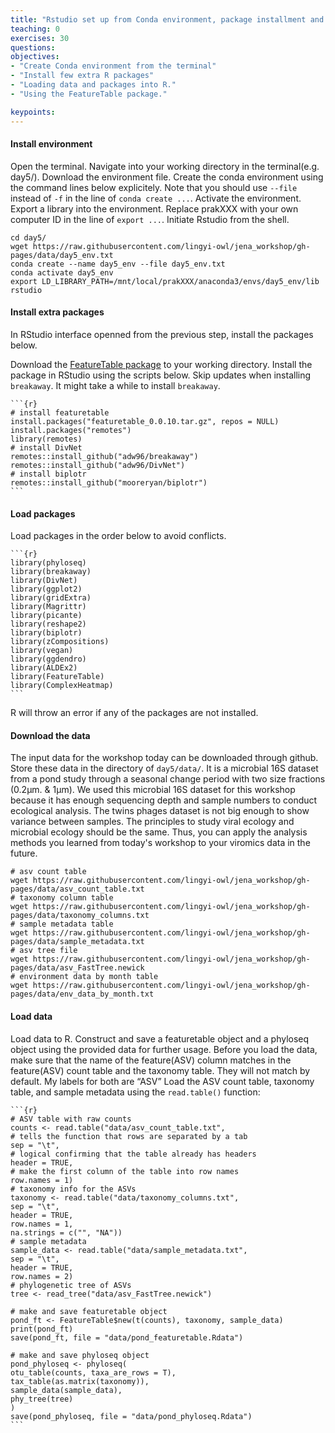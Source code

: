 ```yaml
---
title: "Rstudio set up from Conda environment, package installment and data download"
teaching: 0
exercises: 30
questions:
objectives:
- "Create Conda environment from the terminal"
- "Install few extra R packages"
- "Loading data and packages into R."
- "Using the FeatureTable package."

keypoints:
---
```


#### Install environment 

Open the terminal.
Navigate into your working directory in the terminal(e.g. day5/). 
Download the environment file.
Create the conda environment using the command lines below explicitely. Note that you should use `--file` instead of `-f` in the line of `conda create ...`.
Activate the environment.
Export a library into the environment. Replace prakXXX with your own computer ID in the line of `export ...`.
Initiate Rstudio from the shell.
~~~
cd day5/
wget https://raw.githubusercontent.com/lingyi-owl/jena_workshop/gh-pages/data/day5_env.txt
conda create --name day5_env --file day5_env.txt
conda activate day5_env
export LD_LIBRARY_PATH=/mnt/local/prakXXX/anaconda3/envs/day5_env/lib
rstudio
~~~

#### Install extra packages

In RStudio interface openned from the previous step, install the packages below.

Download the [FeatureTable package](https://github.com/mooreryan/featuretable/releases/tag/v0.0.10) to your working directory.
Install the package in RStudio using the scripts below. Skip updates when installing `breakaway`. It might take a while to install `breakaway`.
~~~
```{r}
# install featuretable
install.packages("featuretable_0.0.10.tar.gz", repos = NULL)
install.packages("remotes")
library(remotes)
# install DivNet
remotes::install_github("adw96/breakaway")
remotes::install_github("adw96/DivNet")
# install biplotr
remotes::install_github("mooreryan/biplotr")
```
~~~

#### Load packages

Load packages in the order below to avoid conflicts.
~~~
```{r}
library(phyloseq)
library(breakaway)
library(DivNet)
library(ggplot2)
library(gridExtra)
library(Magrittr)
library(picante)
library(reshape2)
library(biplotr)
library(zCompositions)
library(vegan)
library(ggdendro)
library(ALDEx2)
library(FeatureTable)
library(ComplexHeatmap)
```
~~~

R will throw an error if any of the packages are not installed.

#### Download the data

The input data for the workshop today can be downloaded through github. Store these data in the directory of `day5/data/`.
It is a microbial 16S dataset from a pond study through a seasonal change period with two size fractions (0.2µm. & 1µm).
We used this microbial 16S dataset for this workshop because it has enough sequencing depth and sample numbers to conduct ecological analysis.
The twins phages dataset is not big enough to show variance between samples.
The principles to study viral ecology and microbial ecology should be the same.
Thus, you can apply the analysis methods you learned from today's workshop to your viromics data in the future.

~~~
# asv count table
wget https://raw.githubusercontent.com/lingyi-owl/jena_workshop/gh-pages/data/asv_count_table.txt
# taxonomy column table
wget https://raw.githubusercontent.com/lingyi-owl/jena_workshop/gh-pages/data/taxonomy_columns.txt
# sample metadata table
wget https://raw.githubusercontent.com/lingyi-owl/jena_workshop/gh-pages/data/sample_metadata.txt
# asv tree file
wget https://raw.githubusercontent.com/lingyi-owl/jena_workshop/gh-pages/data/asv_FastTree.newick
# environment data by month table
wget https://raw.githubusercontent.com/lingyi-owl/jena_workshop/gh-pages/data/env_data_by_month.txt
~~~

#### Load data

Load data to R. Construct and save a featuretable object and a phyloseq object using the provided data for further usage.
Before you load the data, make sure that the name of the feature(ASV) column matches in the
feature(ASV) count table and the taxonomy table. They will not match by default. My labels
for both are “ASV”
Load the ASV count table, taxonomy table, and sample metadata using the `read.table()`
function:

~~~
```{r}
# ASV table with raw counts
counts <- read.table("data/asv_count_table.txt",
# tells the function that rows are separated by a tab
sep = "\t",
# logical confirming that the table already has headers
header = TRUE,
# make the first column of the table into row names
row.names = 1)
# taxonomy info for the ASVs
taxonomy <- read.table("data/taxonomy_columns.txt",
sep = "\t",
header = TRUE,
row.names = 1,
na.strings = c("", "NA"))
# sample metadata
sample_data <- read.table("data/sample_metadata.txt",
sep = "\t",
header = TRUE,
row.names = 2)
# phylogenetic tree of ASVs
tree <- read_tree("data/asv_FastTree.newick")

# make and save featuretable object
pond_ft <- FeatureTable$new(t(counts), taxonomy, sample_data)
print(pond_ft)
save(pond_ft, file = "data/pond_featuretable.Rdata")

# make and save phyloseq object
pond_phyloseq <- phyloseq(
otu_table(counts, taxa_are_rows = T),
tax_table(as.matrix(taxonomy)),
sample_data(sample_data),
phy_tree(tree)
)
save(pond_phyloseq, file = "data/pond_phyloseq.Rdata")
```
~~~

